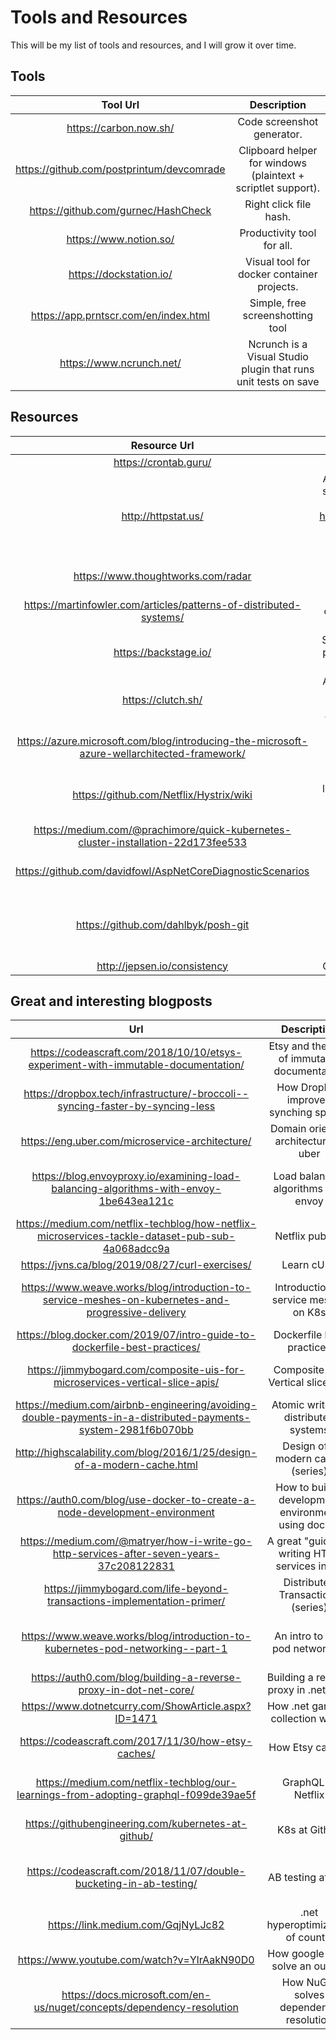 # Tools and Resources
This will be my list of tools and resources, and I will grow it over time.

## Tools
| Tool Url | Description |
| :------: | :----------: |
| https://carbon.now.sh/ | Code screenshot generator.   |
| https://github.com/postprintum/devcomrade   | Clipboard helper for windows (plaintext + scriptlet support). |
| https://github.com/gurnec/HashCheck | Right click file hash.|
| https://www.notion.so/ | Productivity tool for all. |
| https://dockstation.io/ | Visual tool for docker container projects. |
| https://app.prntscr.com/en/index.html | Simple, free screenshotting tool |
|https://www.ncrunch.net/ |Ncrunch is a Visual Studio plugin that runs unit tests on save|

## Resources
| Resource Url | Description |
| :----------: | :---------: |
| https://crontab.guru/ | Crontab helper.|
| http://httpstat.us/ | Awesome api to test statuscode handling – just request http://httpstat.us/418 or any other (Supported) status code. |
| https://www.thoughtworks.com/radar | Thoughtworks technology radar |
|https://martinfowler.com/articles/patterns-of-distributed-systems/ |Patterns of distributed systems (series)|
|https://backstage.io/ |Spotify backstage, a platform for building developer portals|
|https://clutch.sh/ |Another platform for building developer portals and workflows (by Lyft)|
|https://azure.microsoft.com/blog/introducing-the-microsoft-azure-wellarchitected-framework/ |Microsft well architecture framework|
|https://github.com/Netflix/Hystrix/wiki| Netflix resiliency library, read the wiki to learn about resiliency|
|https://medium.com/@prachimore/quick-kubernetes-cluster-installation-22d173fee533| K8s installation cheatsheet|
|https://github.com/davidfowl/AspNetCoreDiagnosticScenarios| Best practices of async/await .net Core|
|https://github.com/dahlbyk/posh-git| Powershell git environment (autocompletion + summary information)|
|http://jepsen.io/consistency| Consistency models|

## Great and interesting blogposts
| Url | Description | Tags |
| :-: | :---------: | :--: | 
| https://codeascraft.com/2018/10/10/etsys-experiment-with-immutable-documentation/ |Etsy and the idea of immutable documentation| Idea |
|https://dropbox.tech/infrastructure/-broccoli--syncing-faster-by-syncing-less |How DropBox improved synching speeds| Optimization, Syncing |
|https://eng.uber.com/microservice-architecture/ | Domain oriented architecture at uber | Architecture, Distributed systems |
|https://blog.envoyproxy.io/examining-load-balancing-algorithms-with-envoy-1be643ea121c | Load balancing algorithms with envoy| Load Balancing, Distributed Systems|
|https://medium.com/netflix-techblog/how-netflix-microservices-tackle-dataset-pub-sub-4a068adcc9a |Netflix pubsub| Eventing, Distributed Systems|
|https://jvns.ca/blog/2019/08/27/curl-exercises/| Learn cURL| HTTP, REST|
|https://www.weave.works/blog/introduction-to-service-meshes-on-kubernetes-and-progressive-delivery| Introduction to service meshes on K8s| Distributed Systems, Kubernetes, Networking|
|https://blog.docker.com/2019/07/intro-guide-to-dockerfile-best-practices/| Dockerfile best practices| Docker, Best Practices |
|https://jimmybogard.com/composite-uis-for-microservices-vertical-slice-apis/| Composite UIs, Vertical slice apis| Distributed Systems, Architecture|
|https://medium.com/airbnb-engineering/avoiding-double-payments-in-a-distributed-payments-system-2981f6b070bb |Atomic writes in distributed systems | Distributed Systems, Transactions|
|http://highscalability.com/blog/2016/1/25/design-of-a-modern-cache.html| Design of a modern cache (series)| Distributed Systems, Caching |
|https://auth0.com/blog/use-docker-to-create-a-node-development-environment |How to build a development environment using docker| Docker, Node |
|https://medium.com/@matryer/how-i-write-go-http-services-after-seven-years-37c208122831| A great "guide" to writing HTTP services in Go| Go, REST, Best Practices |
|https://jimmybogard.com/life-beyond-transactions-implementation-primer/| Distributed Transactions (series)| Distributed Systems, Transactions |
|https://www.weave.works/blog/introduction-to-kubernetes-pod-networking--part-1| An intro to K8s pod networking| Kubernetes, Networking, Distributed Systems |
|https://auth0.com/blog/building-a-reverse-proxy-in-dot-net-core/| Building a reverse proxy in .net Core| .Net, Networking |
|https://www.dotnetcurry.com/ShowArticle.aspx?ID=1471| How .net garbage collection works| .Net |
|https://codeascraft.com/2017/11/30/how-etsy-caches/| How Etsy caches | Caching, Distributed Systems |
|https://medium.com/netflix-techblog/our-learnings-from-adopting-graphql-f099de39ae5f| GraphQL at Netflix| GraphQL, Storage, REST|
|https://githubengineering.com/kubernetes-at-github/ |K8s at Github| Kubernetes, Distributed Systems|
|https://codeascraft.com/2018/11/07/double-bucketing-in-ab-testing/ |AB testing at Etsy| Distributed Systems, Networking, Testing |
|https://link.medium.com/GqjNyLJc82| .net hyperoptimization of count()| .Net |
|https://www.youtube.com/watch?v=YlrAakN90D0 | How google SREs solve an outage | Best Practices|
|https://docs.microsoft.com/en-us/nuget/concepts/dependency-resolution| How NuGet solves dependency resolution| .Net, NuGet |
